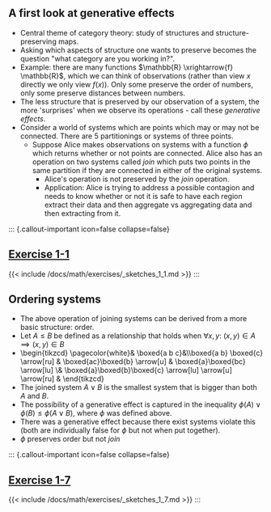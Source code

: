 ## A first look at generative effects

-  Central theme of category theory: study of structures and 
   structure-preserving maps.
-  Asking which aspects of structure one wants to preserve becomes the question
   "what category are you working in?".
-    Example: there are many functions $\mathbb{R} \xrightarrow{f} \mathbb{R}$, 
     which we can think of observations (rather than view $x$ directly we only 
     view $f(x)$). Only some preserve the order of numbers, only some preserve 
     distances between numbers.
-  The less structure that is preserved by our observation of a system, the more 
   'surprises' when we observe its operations - call these *generative effects*.
-  Consider a world of systems which are points which may or may not be connected. 
   There are 5 partitionings or systems of three points.
    -  Suppose Alice makes observations on systems with a function $\phi$ which 
       returns whether or not points are connected. Alice also has an operation 
       on two systems called *join* which puts two points in the same partition 
       if they are connected in either of the original systems.
        -  Alice's operation is not preserved by the *join* operation.
        -  Application: Alice is trying to address a possible contagion and 
           needs to know whether or not it is safe to have each region extract 
           their data and then aggregate vs aggregating data and then extracting 
           from it.

::: {.callout-important icon=false collapse=false}
## [Exercise 1-1](/docs/math/exercises/sketches_1_1.qmd)
{{< include /docs/math/exercises/_sketches_1_1.md >}}
:::

## Ordering systems

- The above operation of joining systems can be derived from a more basic 
  structure: order.
- Let $A \leq B$ be defined as a relationship that holds when 
  $\forall x,y:\ (x,y) \in A \implies (x,y) \in B$
-  \begin{tikzcd} \pagecolor{white}& \boxed{a b c}&\\\boxed{a b} \boxed{c} \arrow[ru] & \boxed{ac}\boxed{b} \arrow[u] & \boxed{a}\boxed{bc} \arrow[lu] \\& \boxed{a}\boxed{b}\boxed{c} \arrow[lu] \arrow[u] \arrow[ru] & \end{tikzcd}
- The joined system $A \lor B$ is the smallest system that is bigger than both 
  $A$ and $B$.
- The possibility of a generative effect is captured in the inequality 
  $\phi(A) \lor \phi(B) \leq \phi(A \lor B)$, where $\phi$ was defined above.
- There was a generative effect because there exist systems violate this (both 
  are individually false for $\phi$ but not when put together).
- $\phi$ preserves order but not *join*

::: {.callout-important icon=false collapse=false}
## [Exercise 1-7](/docs/math/exercises/sketches_1_7.qmd)
{{< include /docs/math/exercises/_sketches_1_7.md >}}
:::
